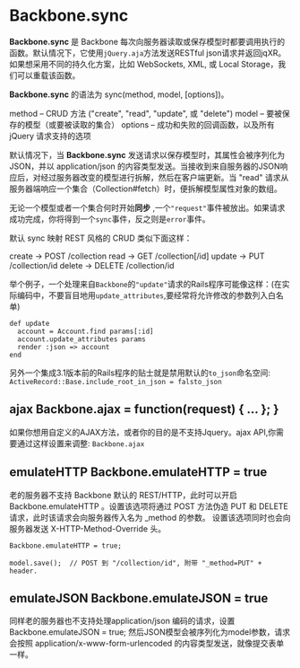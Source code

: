 # Backbone.sync
**Backbone.sync** 是 Backbone 每次向服务器读取或保存模型时都要调用执行的函数。默认情况下，它使用```jQuery.aja```方法发送RESTful json请求并返回jqXR。如果想采用不同的持久化方案，比如 WebSockets, XML, 或 Local Storage，我们可以重载该函数。

**Backbone.sync** 的语法为 sync(method, model, [options])。

method – CRUD 方法 ("create", "read", "update", 或 "delete")
model – 要被保存的模型（或要被读取的集合）
options – 成功和失败的回调函数，以及所有 jQuery 请求支持的选项

默认情况下，当 **Backbone.sync** 发送请求以保存模型时，其属性会被序列化为JSON，并以 application/json 的内容类型发送。当接收到来自服务器的JSON响应后，对经过服务器改变的模型进行拆解，然后在客户端更新。当 "read" 请求从服务器端响应一个集合（Collection#fetch）时，便拆解模型属性对象的数组。

无论一个模型或者一个集合何时开始**同步** ,一个```"request"```事件被放出。如果请求成功完成，你将得到一个```sync```事件，反之则是```error```事件。 

默认 sync 映射 REST 风格的 CRUD 类似下面这样：

create → POST   /collection
read → GET   /collection[/id]
update → PUT   /collection/id
delete → DELETE   /collection/id

举个例子，一个处理来自```Backbone```的```"update"```请求的Rails程序可能像这样：(在实际编码中，不要盲目地用```update_attributes```,要经常将允许修改的参数列入白名单)
```
def update
  account = Account.find params[:id]
  account.update_attributes params
  render :json => account
end
```
另外一个集成3.1版本前的Rails程序的贴士就是禁用默认的```to_json```命名空间:
```ActiveRecord::Base.include_root_in_json = falsto_json```

## ajax   Backbone.ajax = function(request) { ... };  }
如果你想用自定义的AJAX方法，或者你的目的是不支持Jquery。ajax API,你需要通过这样设置来调整:
```Backbone.ajax```

## emulateHTTP   Backbone.emulateHTTP = true 
老的服务器不支持 Backbone 默认的 REST/HTTP，此时可以开启Backbone.emulateHTTP 。设置该选项将通过 POST 方法伪造 PUT 和 DELETE 请求，此时该请求会向服务器传入名为 _method 的参数。 设置该选项同时也会向服务器发送 X-HTTP-Method-Override 头。

```
Backbone.emulateHTTP = true;

model.save();  // POST 到 "/collection/id", 附带 "_method=PUT" + header.
```

## emulateJSON   Backbone.emulateJSON = true 
同样老的服务器也不支持处理application/json 编码的请求，设置 Backbone.emulateJSON = true; 然后JSON模型会被序列化为model参数，请求会按照 application/x-www-form-urlencoded 的内容类型发送，就像提交表单一样。


